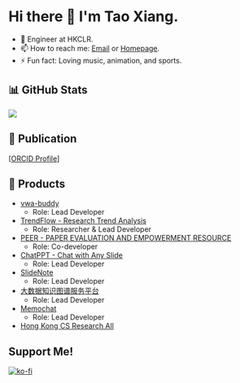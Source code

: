 # Hi there 👋 I'm Tao Xiang.

- 🔭 Engineer at HKCLR.
- 📫 How to reach me: [Email](mailto:niemalsaufgeben@yeah.net) or [Homepage](https://leoxiang66.github.io/).
- ⚡ Fun fact: Loving music, animation, and sports.

## 📊 GitHub Stats

<img src="https://github-readme-stats.vercel.app/api?username=leoxiang66&count_private=true&show_icons=true&layout=compact" />

<!-- <img src="https://github-readme-stats.vercel.app/api/top-langs/?username=leoxiang66&hide=HTML,PostScript,JavaScript,Java,CSS&" /> -->

<!-- ## Visitors

<img src="https://profile-counter.glitch.me/leoxiang66/count.svg" /> -->

## 📖 Publication
[[ORCID Profile](https://orcid.org/0000-0001-6217-6560)]






## 🚀 Products
- [vwa-buddy](https://vwa-buddy.memomind.cn/)
  - Role: Lead Developer
- [TrendFlow - Research Trend Analysis](https://huggingface.co/spaces/Adapting/TrendFlow)
  - Role: Researcher & Lead Developer
- [PEER - PAPER EVALUATION AND EMPOWERMENT RESOURCE](https://github.com/Kasneci-Lab/AI-assisted-writing)
  - Role: Co-developer
- [ChatPPT - Chat with Any Slide](https://chatppt.memomind.cn/)
  - Role: Lead Developer
- [SlideNote](https://github.com/app-memomind/SlideNote/releases)
  - Role: Lead Developer
- [大数据知识图谱服务平台](https://big-data-discipline-kg.memomind.cn/)
  - Role: Lead Developer
- [Memochat](https://memochat.memomind.cn/)
  - Role: Lead Developer
- [Hong Kong CS Research All](https://github.com/leoxiang66/HKCSR/releases)

## Support Me!
[![ko-fi](https://ko-fi.com/img/githubbutton_sm.svg)](https://ko-fi.com/C0C8P6MO6)

